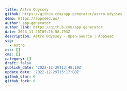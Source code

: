 ```yaml
---
title: Astro Odyssey
github: https://github.com/app-generator/astro-odyssey
demo: https://appseed.us/
author: app-generator
author_link: https://github.com/app-generator
date: 2023-11-26T09:26:58.793Z
description: Astro Odyssey - Open-Source | AppSeed
ssg:
  - Astro
css: []
cms: []
category: []
draft: false
publish_date: '2022-12-29T13:48:10Z'
update_date: '2022-12-29T15:17:08Z'
github_star: 0
github_fork: 0
---
```


